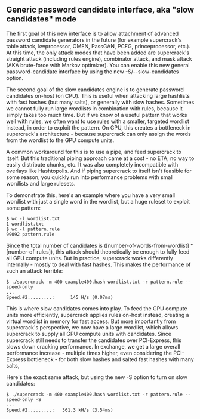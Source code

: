 ## Generic password candidate interface, aka "slow candidates" mode ##

The first goal of this new interface is to allow attachment of advanced password candidate generators in the future (for example supercrack's table attack, kwprocessor, OMEN, PassGAN, PCFG, princeprocessor, etc.). At this time, the only attack modes that have been added are supercrack's straight attack (including rules engine), combinator attack, and mask attack (AKA brute-force with Markov optimizer). You can enable this new general password-candidate interface by using the new -S/--slow-candidates option.

The second goal of the slow candidates engine is to generate password candidates on-host (on CPU). This is useful when attacking large hashlists with fast hashes (but many salts), or generally with slow hashes. Sometimes we cannot fully run large wordlists in combination with rules, because it simply takes too much time. But if we know of a useful pattern that works well with rules, we often want to use rules with a smaller, targeted wordlist instead, in order to exploit the pattern. On GPU, this creates a bottleneck in supercrack's architecture - because supercrack can only assign the words from the wordlist to the GPU compute units.

A common workaround for this is to use a pipe, and feed supercrack to itself. But this traditional piping approach came at a cost - no ETA, no way to easily distribute chunks, etc. It was also completely incompatible with overlays like Hashtopolis. And if piping supercrack to itself isn't feasible for some reason, you quickly run into performance problems with small wordlists and large rulesets.

To demonstrate this, here's an example where you have a very small wordlist with just a single word in the wordlist, but a huge ruleset to exploit some pattern:

```
$ wc -l wordlist.txt
1 wordlist.txt
$ wc -l pattern.rule
99092 pattern.rule
```

Since the total number of candidates is ([number-of-words-from-wordlist] * [number-of-rules]), this attack should theoretically be enough to fully feed all GPU compute units. But in practice, supercrack works differently internally - mostly to deal with fast hashes. This makes the performance of such an attack terrible:

```
$ ./supercrack -m 400 example400.hash wordlist.txt -r pattern.rule --speed-only
...
Speed.#2.........:      145 H/s (0.07ms)
```

This is where slow candidates comes into play. To feed the GPU compute units more efficiently, supercrack applies rules on-host instead, creating a virtual wordlist in memory for fast access. But more importantly from supercrack's perspective, we now have a large wordlist, which allows supercrack to supply all GPU compute units with candidates. Since supercrack still needs to transfer the candidates over PCI-Express, this slows down cracking performance. In exchange, we get a large overall performance increase - multiple times higher, even considering the PCI-Express bottleneck - for both slow hashes and salted fast hashes with many salts,

Here's the exact same attack, but using the new -S option to turn on slow candidates:

```
$ ./supercrack -m 400 example400.hash wordlist.txt -r pattern.rule --speed-only -S
...
Speed.#2.........:   361.3 kH/s (3.54ms)
```
